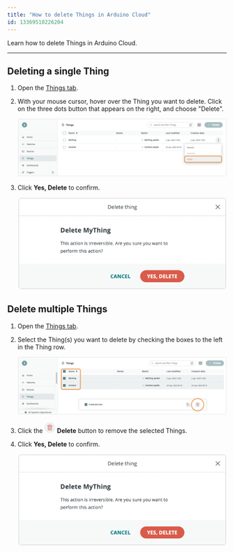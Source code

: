 ```yaml
---
title: "How to delete Things in Arduino Cloud"
id: 13369510226204
---
```


Learn how to delete Things in Arduino Cloud.

---

## Deleting a single Thing

1. Open the [Things tab](https://app.arduino.cc/things).

1. With your mouse cursor, hover over the Thing you want to delete. Click on the three dots button that appears on the right, and choose "Delete".

    ![img](img/things-delete-single.png)

1. Click **Yes, Delete** to confirm.

    ![Depicts a dialog with a red "Yes, Delete" button](img/thing-delete-confirm.png)

## Delete multiple Things

1. Open the [Things tab](https://app.arduino.cc/things).

1. Select the Thing(s) you want to delete by checking the boxes to the left in the Thing row.

   ![Delete button visible when several Things are selected](img/things-delete-multiple.png)

1. Click the ![Trash icon](img/trash-icon.png) **Delete** button to remove the selected Things.

1. Click **Yes, Delete** to confirm.

   ![Deletion confirmation pop-up](img/thing-delete-confirm.png)
